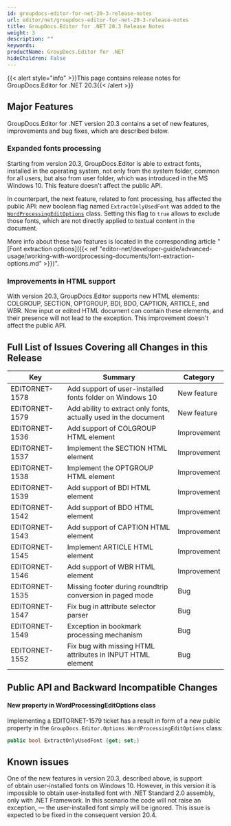 ```yaml
---
id: groupdocs-editor-for-net-20-3-release-notes
url: editor/net/groupdocs-editor-for-net-20-3-release-notes
title: GroupDocs.Editor for .NET 20.3 Release Notes
weight: 3
description: ""
keywords: 
productName: GroupDocs.Editor for .NET
hideChildren: False
---
```

{{< alert style="info" >}}This page contains release notes for GroupDocs.Editor for .NET 20.3{{< /alert >}}

## Major Features

GroupDocs.Editor for .NET version 20.3 contains a set of new features, improvements and bug fixes, which are described below.

### Expanded fonts processing

Starting from version 20.3, GroupDocs.Editor is able to extract fonts, installed in the operating system, not only from the system folder, common for all users, but also from user folder, which was introduced in the MS Windows 10. This feature doesn't affect the public API.

In counterpart, the next feature, related to font processing, has affected the public API: new boolean flag named `ExtractOnlyUsedFont` was added to the [`WordProcessingEditOptions`](https://apireference.groupdocs.com/net/editor/groupdocs.editor.options/wordprocessingeditoptions) class. Setting this flag to `true` allows to exclude those fonts, which are not directly applied to textual content in the document.

More info about these two features is located in the corresponding article "[Font extraction options]({{< ref "editor-net/developer-guide/advanced-usage/working-with-wordprocessing-documents/font-extraction-options.md" >}})".

### Improvements in HTML support

With version 20.3, GroupDocs.Editor supports new HTML elements: COLGROUP, SECTION, OPTGROUP, BDI, BDO, CAPTION, ARTICLE, and WBR. Now input or edited HTML document can contain these elements, and their presence will not lead to the exception. This improvement doesn't affect the public API.

## Full List of Issues Covering all Changes in this Release

| Key | Summary | Category |
| --- | --- | --- |
| EDITORNET-1578 | Add support of user-installed fonts folder on Windows 10 | New feature |
| EDITORNET-1579 | Add ability to extract only fonts, actually used in the document | New feature |
| EDITORNET-1536 | Add support of COLGROUP HTML element | Improvement |
| EDITORNET-1537 | Implement the SECTION HTML element | Improvement |
| EDITORNET-1538 | Implement the OPTGROUP HTML element | Improvement |
| EDITORNET-1539 | Add support of BDI HTML element | Improvement |
| EDITORNET-1542 | Add support of BDO HTML element | Improvement |
| EDITORNET-1543 | Add support of CAPTION HTML element | Improvement |
| EDITORNET-1545 | Implement ARTICLE HTML element | Improvement |
| EDITORNET-1546 | Add support of WBR HTML element | Improvement |
| EDITORNET-1535 | Missing footer during roundtrip conversion in paged mode | Bug |
| EDITORNET-1547 | Fix bug in attribute selector parser | Bug |
| EDITORNET-1549 | Exception in bookmark processing mechanism | Bug |
| EDITORNET-1552 | Fix bug with missing HTML attributes in INPUT HTML element | Bug |

## Public API and Backward Incompatible Changes

#### New property in WordProcessingEditOptions class

Implementing a EDITORNET-1579 ticket has a result in form of a new public property in the `GroupDocs.Editor.Options.WordProcessingEditOptions` class:

```csharp
public bool ExtractOnlyUsedFont {get; set;}
```

## Known issues

One of the new features in version 20.3, described above, is support of obtain user-installed fonts on Windows 10. However, in this version it is impossible to obtain user-installed font with .NET Standard 2.0 assembly, only with .NET Framework. In this scenario the code will not raise an exception, — the user-installed font simply will be ignored. This issue is expected to be fixed in the consequent version 20.4.
